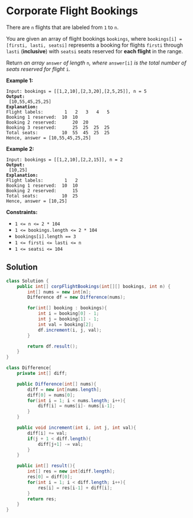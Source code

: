 # Corporate Flight Bookings



There are `n` flights that are labeled from `1` to `n`.

You are given an array of flight bookings `bookings`, where `bookings[i] = [firsti, lasti, seatsi]` represents a booking for flights `firsti` through `lasti` (**inclusive**) with `seatsi` seats reserved for **each flight** in the range.

Return _an array_ `answer` _of length_ `n`_, where_ `answer[i]` _is the total number of seats reserved for flight_ `i`.

&#x20;

**Example 1:**

<pre><code>Input: bookings = [[1,2,10],[2,3,20],[2,5,25]], n = 5
<strong>Output:
</strong> [10,55,45,25,25]
<strong>Explanation:
</strong>Flight labels:        1   2   3   4   5
Booking 1 reserved:  10  10
Booking 2 reserved:      20  20
Booking 3 reserved:      25  25  25  25
Total seats:         10  55  45  25  25
Hence, answer = [10,55,45,25,25]
</code></pre>

**Example 2:**

<pre><code>Input: bookings = [[1,2,10],[2,2,15]], n = 2
<strong>Output:
</strong> [10,25]
<strong>Explanation:
</strong>Flight labels:        1   2
Booking 1 reserved:  10  10
Booking 2 reserved:      15
Total seats:         10  25
Hence, answer = [10,25]
</code></pre>

&#x20;

**Constraints:**

* `1 <= n <= 2 * 104`
* `1 <= bookings.length <= 2 * 104`
* `bookings[i].length == 3`
* `1 <= firsti <= lasti <= n`
* `1 <= seatsi <= 104`

## Solution

```java
class Solution {
    public int[] corpFlightBookings(int[][] bookings, int n) {
        int[] nums = new int[n];
        Difference df = new Difference(nums);

        for(int[] booking : bookings){
            int i = booking[0] - 1;
            int j = booking[1] - 1;
            int val = booking[2];
            df.increment(i, j, val);
        }

        return df.result();
    }
}

class Difference{
    private int[] diff;

    public Difference(int[] nums){
        diff = new int[nums.length];
        diff[0] = nums[0];
        for(int i = 1; i < nums.length; i++){
            diff[i] = nums[i]- nums[i-1];
        }
    }

    public void increment(int i, int j, int val){
        diff[i] += val;
        if(j + 1 < diff.length){
            diff[j+1] -= val;
        }
    }

    public int[] result(){
        int[] res = new int[diff.length];
        res[0] = diff[0];
        for(int i = 1; i < diff.length; i++){
            res[i] = res[i-1] + diff[i];
        }
        return res;
    }
}
```
